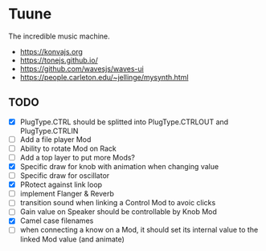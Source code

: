 # Tuune

The incredible music machine.

* https://konvajs.org
* https://tonejs.github.io/
* https://github.com/wavesjs/waves-ui
* https://people.carleton.edu/~jellinge/mysynth.html

## TODO

- [X] PlugType.CTRL should be splitted into PlugType.CTRLOUT and  PlugType.CTRLIN
- [ ] Add a file player Mod
- [ ] Ability to rotate Mod on Rack
- [ ] Add a top layer to put more Mods?
- [X] Specific draw for knob with animation when changing value
- [ ] Specific draw for oscillator
- [X] PRotect against link loop
- [ ] implement Flanger & Reverb
- [ ] transition sound when linking a Control Mod to avoic clicks
- [ ] Gain value on Speaker should be controllable by Knob Mod
- [X] Camel case filenames
- [ ] when connecting a know on a Mod, it should set its internal value to the linked Mod value (and animate)
